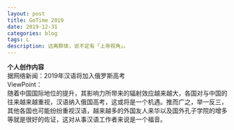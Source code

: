```yaml
---
layout: post
title: GoTime 2019
date: 2019-12-31
categories: blog
tags: L
description: 远离群体，说不定有「上帝视角」。
---
```

**个人创作内容**  
据网络新闻：2019年汉语将加入俄罗斯高考  
ViewPoint：  
   随着中国国际地位的提升，其影响力所带来的辐射效应越来越大，各国对与中国的往来越来越重视，汉语纳入俄国高考，这或将是一个机遇。推而广之，举一反三，其他各国也可能纷纷重视汉语，越来越多的外国友人来华以及国外孔子学院的增多等就是很好的佐证，这对从事汉语工作者来说是一个福音。
